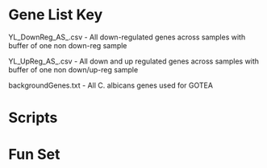 # Gene List Key

YL_DownReg_AS_.csv  - All down-regulated genes across samples with buffer of one non down-reg sample

YL_UpReg_AS_.csv    - All down and up regulated genes across samples with buffer of one non down/up-reg sample

backgroundGenes.txt - All C. albicans genes used for GOTEA

# Scripts

# Fun Set


